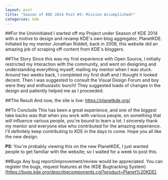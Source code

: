```yaml
---
layout: post
title: "Season of KDE 2014 Post #3: Mission Accomplished!"
categories: kde
---
```


##For the Unininitiated
I started off my Project under Season of KDE 2014 with a motive to design and revamp KDE's own blog aggregator, PlanetKDE. Initiated by my mentor Jonathan Riddell, back in 2008, this website did an amazing job of scraping off content from KDE's bloggers. 

##The Story
Since this was my first experience with Open Source, I initially restricted my interaction with the community, and went on designing and understanding everything myself, mailing my mentor when I was stuck. Around two weeks back, I completed my first draft and I thought it looked decent. 
Then I was suggested to consult the Visual Design Forum and boy were they and enthusiastic bunch! They suggested loads of changes in the design and patiently helped me as I proceeded. 

##The Result
And now, the site is live: https://planetkde.org/ 

##To Conclude
This has been a great experience, and one of the biggest take backs was that when you work with various people, on something that will influence various people, you're bound to learn a lot. 
I sincerely thank my mentor and everyone else who contributed for the amazing experience. I'll definitely keep contributing to KDE in the days to come.
Hope you all like the new design. 

**PS:** You're probably viewing this on the new PlanetKDE, I just wanted people to get familiar with the website; so I waited for a week to post this.

##Bugs
Any bug report/improvement/review would be appreciated. You can register the bugs, request features at the (KDE Bugtracking System)[https://bugs.kde.org/describecomponents.cgi?product=Planet%20KDE].